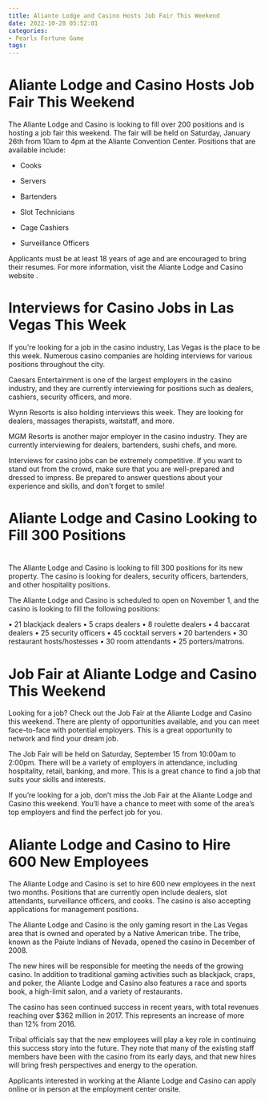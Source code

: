 ```yaml
---
title: Aliante Lodge and Casino Hosts Job Fair This Weekend
date: 2022-10-28 05:52:01
categories:
- Pearls Fortune Game
tags:
---
```



#  Aliante Lodge and Casino Hosts Job Fair This Weekend

The Aliante Lodge and Casino is looking to fill over 200 positions and is hosting a job fair this weekend. The fair will be held on Saturday, January 26th from 10am to 4pm at the Aliante Convention Center. Positions that are available include:

- Cooks

- Servers

- Bartenders

- Slot Technicians

- Cage Cashiers

- Surveillance Officers

Applicants must be at least 18 years of age and are encouraged to bring their resumes. For more information, visit the Aliante Lodge and Casino website .

#  Interviews for Casino Jobs in Las Vegas This Week

If you're looking for a job in the casino industry, Las Vegas is the place to be this week. Numerous casino companies are holding interviews for various positions throughout the city.

Caesars Entertainment is one of the largest employers in the casino industry, and they are currently interviewing for positions such as dealers, cashiers, security officers, and more.

Wynn Resorts is also holding interviews this week. They are looking for dealers, massages therapists, waitstaff, and more.

MGM Resorts is another major employer in the casino industry. They are currently interviewing for dealers, bartenders, sushi chefs, and more.

Interviews for casino jobs can be extremely competitive. If you want to stand out from the crowd, make sure that you are well-prepared and dressed to impress. Be prepared to answer questions about your experience and skills, and don't forget to smile!

#  Aliante Lodge and Casino Looking to Fill 300 Positions

#

The Aliante Lodge and Casino is looking to fill 300 positions for its new property. The casino is looking for dealers, security officers, bartenders, and other hospitality positions.

The Aliante Lodge and Casino is scheduled to open on November 1, and the casino is looking to fill the following positions:

• 21 blackjack dealers
• 5 craps dealers
• 8 roulette dealers
• 4 baccarat dealers
• 25 security officers
• 45 cocktail servers
• 20 bartenders
• 30 restaurant hosts/hostesses
• 30 room attendants
• 25 porters/matrons.

#  Job Fair at Aliante Lodge and Casino This Weekend

Looking for a job? Check out the Job Fair at the Aliante Lodge and Casino this weekend. There are plenty of opportunities available, and you can meet face-to-face with potential employers. This is a great opportunity to network and find your dream job.

The Job Fair will be held on Saturday, September 15 from 10:00am to 2:00pm. There will be a variety of employers in attendance, including hospitality, retail, banking, and more. This is a great chance to find a job that suits your skills and interests.

If you’re looking for a job, don’t miss the Job Fair at the Aliante Lodge and Casino this weekend. You’ll have a chance to meet with some of the area’s top employers and find the perfect job for you.

#  Aliante Lodge and Casino to Hire 600 New Employees

The Aliante Lodge and Casino is set to hire 600 new employees in the next two months. Positions that are currently open include dealers, slot attendants, surveillance officers, and cooks. The casino is also accepting applications for management positions.

The Aliante Lodge and Casino is the only gaming resort in the Las Vegas area that is owned and operated by a Native American tribe. The tribe, known as the Paiute Indians of Nevada, opened the casino in December of 2008.

The new hires will be responsible for meeting the needs of the growing casino. In addition to traditional gaming activities such as blackjack, craps, and poker, the Aliante Lodge and Casino also features a race and sports book, a high-limit salon, and a variety of restaurants.

The casino has seen continued success in recent years, with total revenues reaching over $362 million in 2017. This represents an increase of more than 12% from 2016.

Tribal officials say that the new employees will play a key role in continuing this success story into the future. They note that many of the existing staff members have been with the casino from its early days, and that new hires will bring fresh perspectives and energy to the operation.

Applicants interested in working at the Aliante Lodge and Casino can apply online or in person at the employment center onsite.